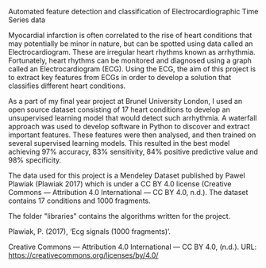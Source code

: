 <h> Automated feature detection and classification of Electrocardiographic Time Series data </h>


Myocardial infarction is often correlated to the rise of heart conditions that may potentially be minor in nature, but can be spotted using data called an Electrocardiogram. These are irregular heart rhythms known as arrhythmia. Fortunately, heart rhythms can be monitored and diagnosed using a graph called an Electrocardiogram (ECG). Using the ECG, the aim of this project is to extract key features from ECGs in order to develop a solution that classifies different heart conditions.

As a part of my final year project at Brunel University London, I used an open source dataset consisting of 17 heart conditions to develop an unsupervised learning model that would detect such arrhythmia. A waterfall approach was used to develop software in Python to discover and extract important features. These features were then analysed, and then trained on several supervised learning models. This resulted in the best model achieving 97% accuracy, 83% sensitivity, 84% positive predictive value and 98% specificity.

The data used for this project is a Mendeley Dataset published by Pawel Plawiak (Plawiak 2017) which is under a CC BY 4.0 license (Creative Commons — Attribution 4.0 International — CC BY 4.0, n.d.). The dataset contains 17 conditions and 1000 fragments. 

The folder "libraries" contains the algorithms written for the project.

Plawiak, P. (2017), ‘Ecg signals (1000 fragments)’.

Creative Commons — Attribution 4.0 International — CC BY 4.0, (n.d.). URL: https://creativecommons.org/licenses/by/4.0/
